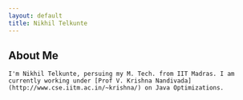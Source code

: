```yaml
---
layout: default
title: Nikhil Telkunte
---
```

## About Me
    I'm Nikhil Telkunte, persuing my M. Tech. from IIT Madras. I am currently working under [Prof V. Krishna Nandivada](http://www.cse.iitm.ac.in/~krishna/) on Java Optimizations. 
